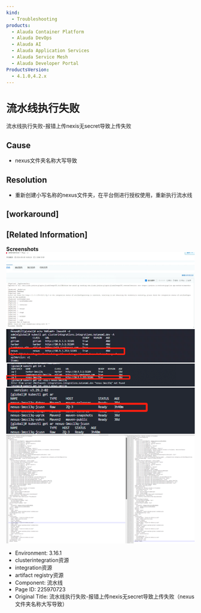 ```yaml
---
kind:
  - Troubleshooting
products:
  - Alauda Container Platform
  - Alauda DevOps
  - Alauda AI
  - Alauda Application Services
  - Alauda Service Mesh
  - Alauda Developer Portal
ProductsVersion:
  - 4.1.0,4.2.x
---
```

<!-- A type of document that involves encountering a fault, diagnosing it, performing root cause analysis, and providing solutions. -->

# 流水线执行失败

流水线执行失败-报错上传nexis无secret导致上传失败

## Cause
- nexus文件夹名称大写导致

## Resolution
- 重新创建小写名称的nexus文件夹，在平台侧进行授权使用，重新执行流水线

## [workaround]

## [Related Information]
**Screenshots**
![](assets/liu-shui-xian-zhi-xing-shi-bai-bao-cuo-shang-chuan-nexiswu-secretdao-zhi-shang-c/image-2024-8-8_16-2-4.png)
![](assets/liu-shui-xian-zhi-xing-shi-bai-bao-cuo-shang-chuan-nexiswu-secretdao-zhi-shang-c/image-2024-8-8_16-3-20.png)
![](assets/liu-shui-xian-zhi-xing-shi-bai-bao-cuo-shang-chuan-nexiswu-secretdao-zhi-shang-c/image-2024-8-8_16-3-52.png)
![](assets/liu-shui-xian-zhi-xing-shi-bai-bao-cuo-shang-chuan-nexiswu-secretdao-zhi-shang-c/image-2024-8-8_16-5-50.png)
![](assets/liu-shui-xian-zhi-xing-shi-bai-bao-cuo-shang-chuan-nexiswu-secretdao-zhi-shang-c/image-2024-8-8_16-8-31.png)
- Environment: 3.16.1
- clusterintegration资源
- integration资源
- artifact registry资源
- Component: 流水线
- Page ID: 225970723
- Original Title: 流水线执行失败-报错上传nexis无secret导致上传失败（nexus文件夹名称大写导致）
